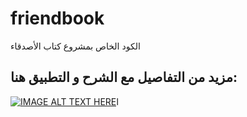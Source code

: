 # friendbook
الكود الخاص بمشروع كتاب الأصدقاء 

## مزيد من التفاصيل مع الشرح و التطبيق هنا:

[![IMAGE ALT TEXT HERE](https://img.youtube.com/vi/PrPqBi_lSUc/0.jpg)](https://www.youtube.com/watch?v=PrPqBi_lSUc)ا

